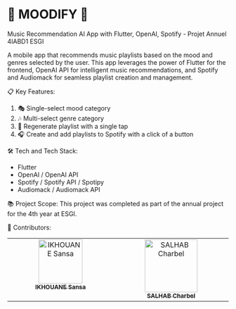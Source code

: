 # 🎵 MOODIFY 🎵
Music Recommendation AI App with Flutter, OpenAI, Spotify - Projet Annuel 4IABD1 ESGI

A mobile app that recommends music playlists based on the mood and genres selected by the user. This app leverages the power of Flutter for the frontend, OpenAI API for intelligent music recommendations, and Spotify and Audiomack for seamless playlist creation and management.

📋 Key Features:
1. 🎭 Single-select mood category 
2. 🎶 Multi-select genre category
3. 🔄 Regenerate playlist with a single tap
4. 🎧 Create and add playlists to Spotify with a click of a button

🛠️ Tech and Tech Stack:
- Flutter
- OpenAI / OpenAI API
- Spotify / Spotify API / Spotipy
- Audiomack / Audiomack API

📚 Project Scope: This project was completed as part of the annual project for the 4th year at ESGI.

👥 Contributors:
<table>
  <tbody>
    <tr>
      <td align="center"  valign="top" width="14.28%"><a href="https://github.com/sikhouane"><img src="https://avatars.githubusercontent.com/u/112342136?v=4" width="100px;" alt="IKHOUANE Sansa"/><br /><sub><b>IKHOUANE Sansa</b></sub></a>
      </td>
      <td align="center" valign="top" width="14.28%"><a href="https://github.com/c-salhab"><img src="https://avatars.githubusercontent.com/u/118256379?v=4" width="120px;" alt="SALHAB Charbel"/><br /><sub><b>SALHAB Charbel</b></sub></a>
      </td>
    </tr>
  </tbody>
</table>
